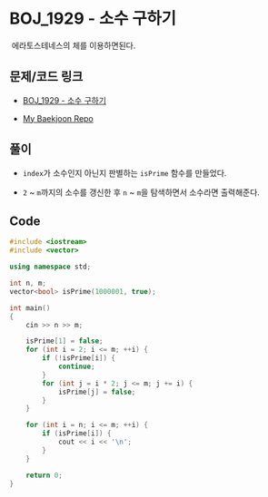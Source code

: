# BOJ_1929 - 소수 구하기

&nbsp;에라토스테네스의 체를 이용하면된다.

## 문제/코드 링크

- [BOJ_1929 - 소수 구하기](https://www.acmicpc.net/problem/1929)

- [My Baekjoon Repo](https://github.com/Meantint/Baekjoon)

## 풀이

- `index`가 소수인지 아닌지 판별하는 `isPrime` 함수를 만들었다.

- `2` ~ `m`까지의 소수를 갱신한 후 `n` ~ `m`을 탐색하면서 소수라면 출력해준다.

## Code

```cpp
#include <iostream>
#include <vector>

using namespace std;

int n, m;
vector<bool> isPrime(1000001, true);

int main()
{
    cin >> n >> m;

    isPrime[1] = false;
    for (int i = 2; i <= m; ++i) {
        if (!isPrime[i]) {
            continue;
        }
        for (int j = i * 2; j <= m; j += i) {
            isPrime[j] = false;
        }
    }

    for (int i = n; i <= m; ++i) {
        if (isPrime[i]) {
            cout << i << '\n';
        }
    }

    return 0;
}
```
